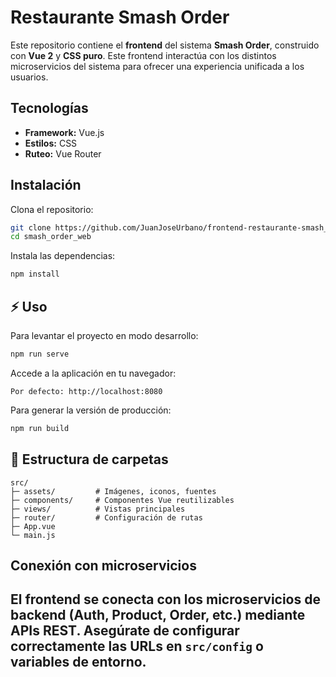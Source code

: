 # Restaurante Smash Order

Este repositorio contiene el **frontend** del sistema **Smash Order**, construido con **Vue 2** y **CSS puro**. Este frontend interactúa con los distintos microservicios del sistema para ofrecer una experiencia unificada a los usuarios.

## Tecnologías

* **Framework:** Vue.js
* **Estilos:** CSS
* **Ruteo:** Vue Router

## Instalación

Clona el repositorio:

```bash
git clone https://github.com/JuanJoseUrbano/frontend-restaurante-smash_order.git
cd smash_order_web
```

Instala las dependencias:

```bash
npm install
```

## ⚡ Uso

Para levantar el proyecto en modo desarrollo:

```bash
npm run serve
```

Accede a la aplicación en tu navegador:

```
Por defecto: http://localhost:8080
```

Para generar la versión de producción:

```bash
npm run build
```

## 📂 Estructura de carpetas

```
src/
├─ assets/         # Imágenes, iconos, fuentes
├─ components/     # Componentes Vue reutilizables
├─ views/          # Vistas principales
├─ router/         # Configuración de rutas
├─ App.vue
└─ main.js
```

## Conexión con microservicios

El frontend se conecta con los microservicios de backend (Auth, Product, Order, etc.) mediante **APIs REST**. Asegúrate de configurar correctamente las URLs en `src/config` o variables de entorno.
---
